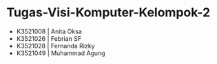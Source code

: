 # Tugas-Visi-Komputer-Kelompok-2

- K3521008 | Anita Oksa
- K3521026 | Febrian SF
- K3521028 | Fernanda Rizky
- K3521049 | Muhammad Agung
